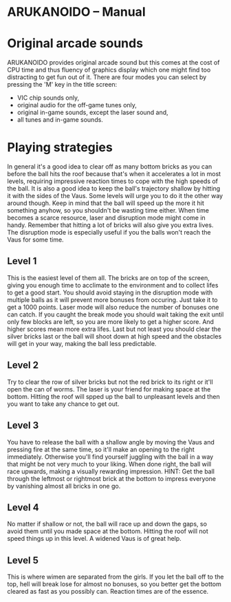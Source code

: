 ARUKANOIDO – Manual
===================

# Original arcade sounds

ARUKANOIDO provides original arcade sound but this comes at the
cost of CPU time and thus fluency of graphics display which one
might find too distracting to get fun out of it.
There are four modes you can select by pressing the 'M' key in
the title screen:

* VIC chip sounds only,
* original audio for the off-game tunes only,
* original in-game sounds, except the laser sound and,
* all tunes and in-game sounds.

# Playing strategies

In general it's a good idea to clear off as many bottom bricks
as you can before the ball hits the roof because that's when it
accelerates a lot in most levels, requiring impressive reaction
times to cope with the high speeds of the ball.  It is also a
good idea to keep the ball's trajectory shallow by hitting it
with the sides of the Vaus.  Some levels will urge you to do it
the other way around though.  Keep in mind that the ball will
speed up the more it hit something anyhow, so you shouldn't
be wasting time either.  When time becomes a scarce resource,
laser and disruption mode might come in handy.  Remember that
hitting a lot of bricks will also give you extra lives.  The
disruption mode is especially useful if you the balls won't
reach the Vaus for some time.

## Level 1

This is the easiest level of them all.  The bricks are on top
of the screen, giving you enough time to acclimate to the
environment and to collect lifes to get a good start.  You
should avoid staying in the disruption mode with multiple balls
as it will prevent more bonuses from occuring.  Just take it to
get a 1000 points.  Laser mode will also reduce the number of
bonuses one can catch.
If you caught the break mode you should wait taking the exit
until only few blocks are left, so you are more likely to get a
higher score.  And higher scores mean more extra lifes.  Last
but not least you should clear the silver bricks last or the
ball will shoot down at high speed and the obstacles will get
in your way, making the ball less predictable.

## Level 2

Try to clear the row of silver bricks but not the red brick
to its right or it'll open the can of worms.  The laser is
your friend for making space at the bottom.  Hitting the roof
will spped up the ball to unpleasant levels and then you want
to take any chance to get out.

## Level 3

You have to release the ball with a shallow angle by moving
the Vaus and pressing fire at the same time, so it'll make
an opening to the right immediately.  Otherwise you'll find
yourself juggling with the ball in a way that might be not
very much to your liking.  When done right, the ball will
race upwards, making a visually rewarding impression.
HINT: Get the ball through the leftmost or rightmost brick at
the bottom to impress everyone by vanishing almost all bricks
in one go.

## Level 4

No matter if shallow or not, the ball will race up and down
the gaps, so avoid them until you made space at the bottom.
Hitting the roof will not speed things up in this level.
A widened Vaus is of great help.

## Level 5

This is where wimen are separated from the girls.  If you let
the ball off to the top, hell will break lose for almost no
bonuses, so you better get the bottom cleared as fast as you
possibly can.  Reaction times are of the essence.
